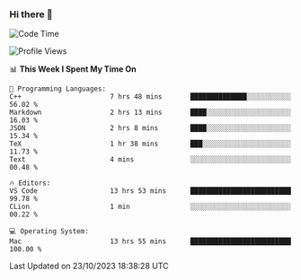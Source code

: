 ### Hi there 👋

<!--START_SECTION:waka-->
![Code Time](http://img.shields.io/badge/Code%20Time-51%20hrs%2048%20mins-blue)

![Profile Views](http://img.shields.io/badge/Profile%20Views-64-blue)

📊 **This Week I Spent My Time On** 

```text
💬 Programming Languages: 
C++                      7 hrs 48 mins       ██████████████░░░░░░░░░░░   56.02 % 
Markdown                 2 hrs 13 mins       ████░░░░░░░░░░░░░░░░░░░░░   16.03 % 
JSON                     2 hrs 8 mins        ████░░░░░░░░░░░░░░░░░░░░░   15.34 % 
TeX                      1 hr 38 mins        ███░░░░░░░░░░░░░░░░░░░░░░   11.73 % 
Text                     4 mins              ░░░░░░░░░░░░░░░░░░░░░░░░░   00.48 % 

🔥 Editors: 
VS Code                  13 hrs 53 mins      █████████████████████████   99.78 % 
CLion                    1 min               ░░░░░░░░░░░░░░░░░░░░░░░░░   00.22 % 

💻 Operating System: 
Mac                      13 hrs 55 mins      █████████████████████████   100.00 % 
```


 Last Updated on 23/10/2023 18:38:28 UTC
<!--END_SECTION:waka-->

<!--
**JackeyHua-SJTU/JackeyHua-SJTU** is a ✨ _special_ ✨ repository because its `README.md` (this file) appears on your GitHub profile.

Here are some ideas to get you started:

- 🔭 I’m currently working on ...
- 🌱 I’m currently learning ...
- 👯 I’m looking to collaborate on ...
- 🤔 I’m looking for help with ...
- 💬 Ask me about ...
- 📫 How to reach me: ...
- 😄 Pronouns: ...
- ⚡ Fun fact: ...
-->
